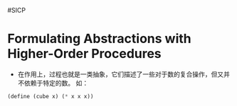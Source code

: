 #SICP 
# Formulating Abstractions with Higher-Order Procedures
- 在作用上，过程也就是一类抽象，它们描述了一些对于数的复合操作，但又并不依赖于特定的数。
如：
```scheme
(define (cube x) (* x x x))
```
